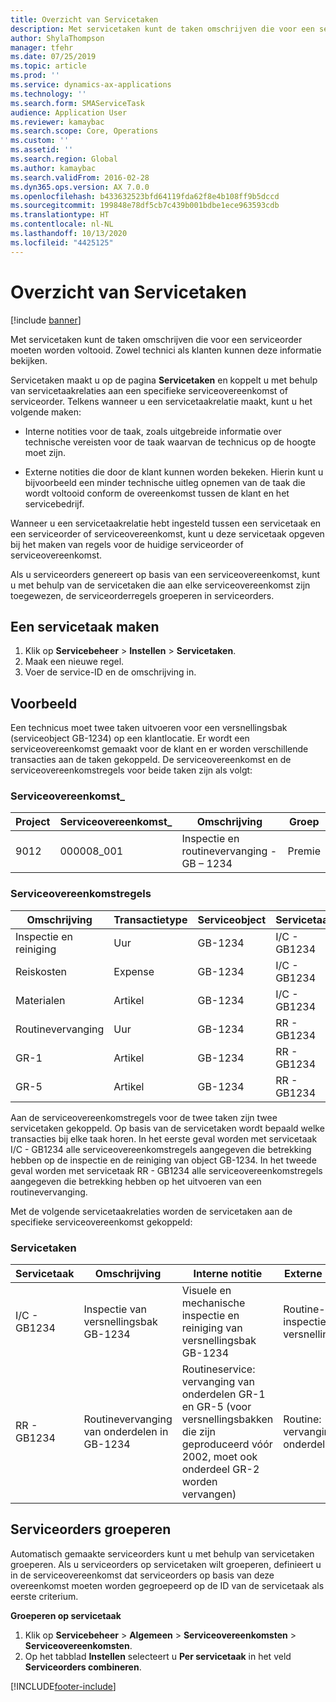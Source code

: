 ```yaml
---
title: Overzicht van Servicetaken
description: Met servicetaken kunt de taken omschrijven die voor een serviceorder moeten worden voltooid. Zowel technici als klanten kunnen deze informatie bekijken.
author: ShylaThompson
manager: tfehr
ms.date: 07/25/2019
ms.topic: article
ms.prod: ''
ms.service: dynamics-ax-applications
ms.technology: ''
ms.search.form: SMAServiceTask
audience: Application User
ms.reviewer: kamaybac
ms.search.scope: Core, Operations
ms.custom: ''
ms.assetid: ''
ms.search.region: Global
ms.author: kamaybac
ms.search.validFrom: 2016-02-28
ms.dyn365.ops.version: AX 7.0.0
ms.openlocfilehash: b433632523bfd64119fda62f8e4b108ff9b5dccd
ms.sourcegitcommit: 199848e78df5cb7c439b001bdbe1ece963593cdb
ms.translationtype: HT
ms.contentlocale: nl-NL
ms.lasthandoff: 10/13/2020
ms.locfileid: "4425125"
---
```

# <a name="service-tasks-overview"></a>Overzicht van Servicetaken

[!include [banner](../includes/banner.md)]

Met servicetaken kunt de taken omschrijven die voor een serviceorder moeten worden voltooid.
Zowel technici als klanten kunnen deze informatie bekijken.

Servicetaken maakt u op de pagina **Servicetaken** en koppelt u met behulp van servicetaakrelaties aan een specifieke serviceovereenkomst of serviceorder. Telkens wanneer u een servicetaakrelatie maakt, kunt u het volgende maken:

-  Interne notities voor de taak, zoals uitgebreide informatie over technische vereisten voor de taak waarvan de technicus op de hoogte moet zijn.

-  Externe notities die door de klant kunnen worden bekeken. Hierin kunt u bijvoorbeeld een minder technische uitleg opnemen van de taak die wordt voltooid conform de overeenkomst tussen de klant en het servicebedrijf.

Wanneer u een servicetaakrelatie hebt ingesteld tussen een servicetaak en een serviceorder of serviceovereenkomst, kunt u deze servicetaak opgeven bij het maken van regels voor de huidige serviceorder of serviceovereenkomst.

Als u serviceorders genereert op basis van een serviceovereenkomst, kunt u met behulp van de servicetaken die aan elke serviceovereenkomst zijn toegewezen, de serviceorderregels groeperen in serviceorders.

## <a name="create-a-service-task"></a>Een servicetaak maken

1. Klik op **Servicebeheer** \> **Instellen** \> **Servicetaken**.
2. Maak een nieuwe regel.
3. Voer de service-ID en de omschrijving in.

## <a name="example"></a>Voorbeeld

Een technicus moet twee taken uitvoeren voor een versnellingsbak (serviceobject GB-1234) op een klantlocatie. Er wordt een serviceovereenkomst gemaakt voor de klant en er worden verschillende transacties aan de taken gekoppeld. De serviceovereenkomst en de serviceovereenkomstregels voor beide taken zijn als volgt:

### <a name="service-agreement"></a>Serviceovereenkomst_

| Project | Serviceovereenkomst_ | Omschrijving                                  | Groep   |
|---------|-------------------|----------------------------------------------|---------|
| 9012    | 000008\_001       | Inspectie en routinevervanging - GB – 1234 | Premie |

### <a name="service-agreement-lines"></a>Serviceovereenkomstregels

| Omschrijving             | Transactietype | Serviceobject | Servicetaak |
|-------------------------|------------------|----------------|--------------|
| Inspectie en reiniging | Uur             | GB-1234        | I/C - GB1234 |
| Reiskosten                  | Expense          | GB-1234        | I/C - GB1234 |
| Materialen               | Artikel             | GB-1234        | I/C - GB1234 |
| Routinevervanging     | Uur             | GB-1234        | RR - GB1234  |
| GR-1                    | Artikel             | GB-1234        | RR - GB1234  |
| GR-5                    | Artikel             | GB-1234        | RR - GB1234  |

Aan de serviceovereenkomstregels voor de twee taken zijn twee servicetaken gekoppeld. Op basis van de servicetaken wordt bepaald welke transacties bij elke taak horen. In het eerste geval worden met servicetaak I/C - GB1234 alle serviceovereenkomstregels aangegeven die betrekking hebben op de inspectie en de reiniging van object GB-1234. In het tweede geval worden met servicetaak RR - GB1234 alle serviceovereenkomstregels aangegeven die betrekking hebben op het uitvoeren van een routinevervanging.

Met de volgende servicetaakrelaties worden de servicetaken aan de specifieke serviceovereenkomst gekoppeld:

### <a name="service-tasks"></a>Servicetaken

| Servicetaak | Omschrijving                             | Interne notitie                                                                                                                 | Externe notitie                 |
|--------------|-----------------------------------------|-------------------------------------------------------------------------------------------------------------------------------|-------------------------------|
| I/C - GB1234 | Inspectie van versnellingsbak GB-1234           | Visuele en mechanische inspectie en reiniging van versnellingsbak GB-1234                                                              | Routine-inspectie van versnellingsbak |
| RR - GB1234  | Routinevervanging van onderdelen in GB-1234 | Routineservice: vervanging van onderdelen GR-1 en GR-5 (voor versnellingsbakken die zijn geproduceerd vóór 2002, moet ook onderdeel GR-2 worden vervangen) | Routine: vervanging van onderdelen  |

## <a name="group-service-orders"></a>Serviceorders groeperen

Automatisch gemaakte serviceorders kunt u met behulp van servicetaken groeperen. Als u serviceorders op servicetaken wilt groeperen, definieert u in de serviceovereenkomst dat serviceorders op basis van deze overeenkomst moeten worden gegroepeerd op de ID van de servicetaak als eerste criterium.

**Groeperen op servicetaak**

1. Klik op **Servicebeheer** \> **Algemeen** \> **Serviceovereenkomsten** \> **Serviceovereenkomsten**.
2. Op het tabblad **Instellen** selecteert u **Per servicetaak** in het veld **Serviceorders combineren**.




[!INCLUDE[footer-include](../../includes/footer-banner.md)]